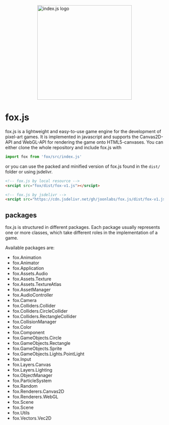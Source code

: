 <img src="https://joonlabs.com/fox/logo.png" alt="index.js logo" width="300" align="center" style="width: 300px; display: block; margin-left: auto; margin-right: auto;"/>

# fox.js
fox.js is a lightweight and easy-to-use game engine for the development of pixel-art games. It is implemented in javascript and supports the Canvas2D-API and WebGL-API for rendering the game onto HTML5-canvases. 
You can either clone the whole repository and include fox.js with 
````javascript
import fox from 'fox/src/index.js'
````
or you can use the packed and minified version of fox.js found in the `dist/` folder or using jsdelivr.
````html
<!-- fox.js by local resource -->
<srcipt src="fox/dist/fox-v1.js"></srcipt>

<!-- fox.js by jsdelivr -->
<srcipt src="https://cdn.jsdelivr.net/gh/joonlabs/fox.js/dist/fox-v1.js"></srcipt>
````
## packages
fox.js is structured in different packages. Each package usually represents one or more classes, which take different roles in the implementation of a game.

Available packages are:
- fox.Animation
- fox.Animator
- fox.Application
- fox.Assets.Audio
- fox.Assets.Texture
- fox.Assets.TextureAtlas
- fox.AssetManager
- fox.AudioController
- fox.Camera
- fox.Colliders.Collider
- fox.Colliders.CircleCollider
- fox.Colliders.RectangleCollider
- fox.CollisionManager
- fox.Color
- fox.Component
- fox.GameObjects.Circle
- fox.GameObjects.Rectangle
- fox.GameObjects.Sprite
- fox.GameObjects.Lights.PointLight
- fox.Input
- fox.Layers.Canvas
- fox.Layers.Lighting
- fox.ObjectManager
- fox.ParticleSystem
- fox.Random
- fox.Renderers.Canvas2D
- fox.Renderers.WebGL
- fox.Scene
- fox.Scene
- fox.Utils
- fox.Vectors.Vec2D


